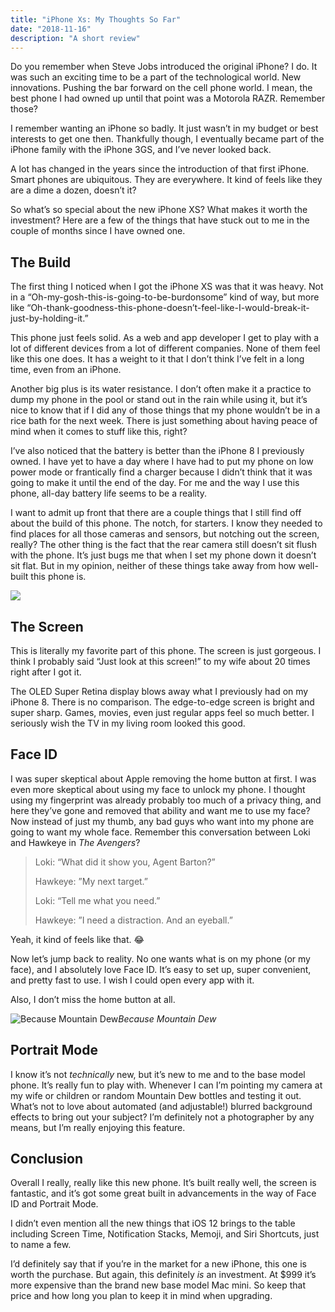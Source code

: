 ```yaml
---
title: "iPhone Xs: My Thoughts So Far"
date: "2018-11-16"
description: "A short review"
---
```


Do you remember when Steve Jobs introduced the original iPhone? I do. It was such an exciting time to be a part of the technological world. New innovations. Pushing the bar forward on the cell phone world. I mean, the best phone I had owned up until that point was a Motorola RAZR. Remember those?

I remember wanting an iPhone so badly. It just wasn’t in my budget or best interests to get one then. Thankfully though, I eventually became part of the iPhone family with the iPhone 3GS, and I’ve never looked back.

A lot has changed in the years since the introduction of that first iPhone. Smart phones are ubiquitous. They are everywhere. It kind of feels like they are a dime a dozen, doesn’t it?

So what’s so special about the new iPhone XS? What makes it worth the investment? Here are a few of the things that have stuck out to me in the couple of months since I have owned one.

## The Build

The first thing I noticed when I got the iPhone XS was that it was heavy. Not in a “Oh-my-gosh-this-is-going-to-be-burdonsome” kind of way, but more like “Oh-thank-goodness-this-phone-doesn’t-feel-like-I-would-break-it-just-by-holding-it.”

This phone just feels solid. As a web and app developer I get to play with a lot of different devices from a lot of different companies. None of them feel like this one does. It has a weight to it that I don’t think I’ve felt in a long time, even from an iPhone.

Another big plus is its water resistance. I don’t often make it a practice to dump my phone in the pool or stand out in the rain while using it, but it’s nice to know that if I did any of those things that my phone wouldn’t be in a rice bath for the next week. There is just something about having peace of mind when it comes to stuff like this, right?

I’ve also noticed that the battery is better than the iPhone 8 I previously owned. I have yet to have a day where I have had to put my phone on low power mode or frantically find a charger because I didn’t think that it was going to make it until the end of the day. For me and the way I use this phone, all-day battery life seems to be a reality.

I want to admit up front that there are a couple things that I still find off about the build of this phone. The notch, for starters. I know they needed to find places for all those cameras and sensors, but notching out the screen, really? The other thing is the fact that the rear camera still doesn’t sit flush with the phone. It’s just bugs me that when I set my phone down it doesn’t sit flat. But in my opinion, neither of these things take away from how well-built this phone is.

![](https://cdn-images-1.medium.com/max/8064/1*rOMOuei_5H3ewm-jD3HMRw.jpeg)

## The Screen

This is literally my favorite part of this phone. The screen is just gorgeous. I think I probably said “Just look at this screen!” to my wife about 20 times right after I got it.

The OLED Super Retina display blows away what I previously had on my iPhone 8. There is no comparison. The edge-to-edge screen is bright and super sharp. Games, movies, even just regular apps feel so much better. I seriously wish the TV in my living room looked this good.

## Face ID

I was super skeptical about Apple removing the home button at first. I was even more skeptical about using my face to unlock my phone. I thought using my fingerprint was already probably too much of a privacy thing, and here they’ve gone and removed that ability and want me to use my face? Now instead of just my thumb, any bad guys who want into my phone are going to want my whole face. Remember this conversation between Loki and Hawkeye in _The Avengers_?

> Loki: “What did it show you, Agent Barton?”
>
> Hawkeye: ”My next target.”
>
> Loki: “Tell me what you need.”
>
> Hawkeye: ”I need a distraction. And an eyeball.”

Yeah, it kind of feels like that. 😂

Now let’s jump back to reality. No one wants what is on my phone (or my face), and I absolutely love Face ID. It’s easy to set up, super convenient, and pretty fast to use. I wish I could open every app with it.

Also, I don’t miss the home button at all.

![Because Mountain Dew](https://cdn-images-1.medium.com/max/6048/1*aphDPHweNOKuZYYBs8g-ng.jpeg)_Because Mountain Dew_

## Portrait Mode

I know it’s not _technically_ new, but it’s new to me and to the base model phone. It’s really fun to play with. Whenever I can I’m pointing my camera at my wife or children or random Mountain Dew bottles and testing it out. What’s not to love about automated (and adjustable!) blurred background effects to bring out your subject? I’m definitely not a photographer by any means, but I’m really enjoying this feature.

## Conclusion

Overall I really, really like this new phone. It’s built really well, the screen is fantastic, and it’s got some great built in advancements in the way of Face ID and Portrait Mode.

I didn’t even mention all the new things that iOS 12 brings to the table including Screen Time, Notification Stacks, Memoji, and Siri Shortcuts, just to name a few.

I’d definitely say that if you’re in the market for a new iPhone, this one is worth the purchase. But again, this definitely _is_ an investment. At \$999 it’s more expensive than the brand new base model Mac mini. So keep that price and how long you plan to keep it in mind when upgrading.
